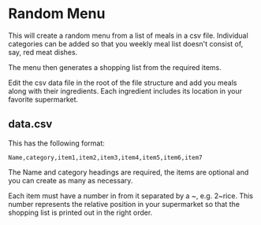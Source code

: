 # Random Menu
This will create a random menu from a list of meals in a csv file.
Individual categories can be added so that you weekly meal list doesn't 
consist of, say, red meat dishes.

The menu then generates a shopping list from the required items.

Edit the csv data file in the root of the file structure and add you meals 
along with their ingredients. Each ingredient includes its location in your 
favorite supermarket.

## data.csv
This has the following format:

    Name,category,item1,item2,item3,item4,item5,item6,item7

The Name and category headings are required, the items are optional and you
can create as many as necessary.

Each item must have a number in from it separated by a ~, e.g. 2\~rice.
This number represents the relative position in your supermarket so that the 
shopping list is printed out in the right order.